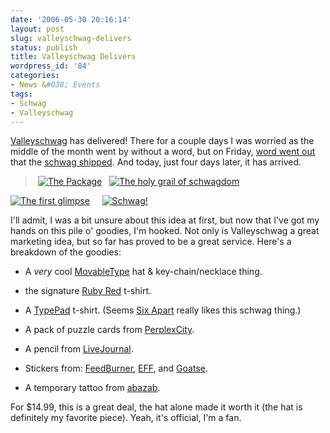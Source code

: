 ```yaml
---
date: '2006-05-30 20:16:14'
layout: post
slug: valleyschwag-delivers
status: publish
title: Valleyschwag Delivers
wordpress_id: '84'
categories:
- News &#038; Events
tags:
- Schwag
- Valleyschwag
---
```


[Valleyschwag](http://valleyschwag.com/) has delivered! There for a couple days I was worried as the middle of the month went by without a word, but on Friday, [word went out](http://valleyschwag.com/chronicles/2006/05/26/the-may-issue/) that the [schwag shipped](http://adamcaudill.com/2006/05/26/the-schwag-has-shipped/). And today, just four days later, it has arrived.


>  [![The Package](http://adamcaudill.com/files/2006/05/P5300003.thumbnail.JPG)](http://adamcaudill.com/files/2006/05/P5300003.JPG)   [![The holy grail of schwagdom](http://adamcaudill.com/files/2006/05/P5300004.thumbnail.JPG)](http://adamcaudill.com/files/2006/05/P5300004.JPG)

[![The first glimpse](http://adamcaudill.com/files/2006/05/P5300005.thumbnail.JPG)](http://adamcaudill.com/files/2006/05/P5300005.JPG)     [![Schwag!](http://adamcaudill.com/files/2006/05/P5300006.thumbnail.JPG)](http://adamcaudill.com/files/2006/05/P5300006.JPG)


I'll admit, I was a bit unsure about this idea at first, but now that I've got my hands on this pile o' goodies, I'm hooked. Not only is Valleyschwag a great marketing idea, but so far has proved to be a great service. Here's a breakdown of the goodies:



	
  * A _very_ cool [MovableType](http://www.sixapart.com/movabletype/) hat & key-chain/necklace thing.

	
  * the signature [Ruby Red](http://rubyredlabs.com/) t-shirt.

	
  * A [TypePad](http://www.typepad.com/) t-shirt. (Seems [Six Apart](http://www.sixapart.com/) really likes this schwag thing.)

	
  * A pack of puzzle cards from [PerplexCity](http://www.perplexcity.com/).

	
  * A pencil from [LiveJournal](http://www.livejournal.com/).

	
  * Stickers from: [FeedBurner](http://www.feedburner.com/), [EFF](http://www.eff.org/), and [Goatse](http://www.goatsesticker.com/home.html).

	
  * A temporary tattoo from [abazab](http://www.abazab.com/).


For $14.99, this is a great deal, the hat alone made it worth it (the hat is definitely my favorite piece). Yeah, it's official, I'm a fan.
